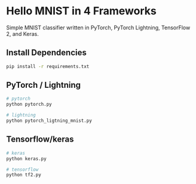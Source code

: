 # Hello MNIST in 4 Frameworks

Simple MNIST classifier written in PyTorch, PyTorch Lightning, TensorFlow 2,
and Keras.

## Install Dependencies

```bash
pip install -r requirements.txt
```

## PyTorch / Lightning

```bash
# pytorch
python pytorch.py

# lightning
python pytorch_ligtning_mnist.py
```

## Tensorflow/keras

```bash
# keras
python keras.py

# tensorflow
python tf2.py
```
